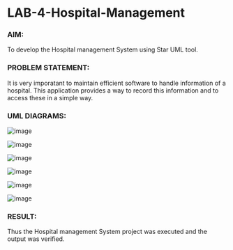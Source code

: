 # LAB-4-Hospital-Management
### AIM:
To develop the Hospital management System using Star UML tool.
### PROBLEM STATEMENT:
It is very imporatant to maintain efficient software to handle information of a hospital.
This application provides a way to record this information and to access these in a simple way.

### UML DIAGRAMS:

![image](https://github.com/NivethaKumar30/LAB-4-Hospital-Management/assets/119559844/6f5df45f-55be-43b1-911a-8ddde00b6914)

![image](https://github.com/NivethaKumar30/LAB-4-Hospital-Management/assets/119559844/62d90fd9-fbe7-4690-a658-a2399cefd87a)

![image](https://github.com/NivethaKumar30/LAB-4-Hospital-Management/assets/119559844/506132a4-9219-4eb5-acc6-63f33ceeb160)

![image](https://github.com/NivethaKumar30/LAB-4-Hospital-Management/assets/119559844/96b3eb9d-ccee-4a96-a02b-d4280946f1a0)

![image](https://github.com/NivethaKumar30/LAB-4-Hospital-Management/assets/119559844/bc61fcab-ab7c-4d81-ac2d-e8df1d031ddd)

![image](https://github.com/NivethaKumar30/LAB-4-Hospital-Management/assets/119559844/e6e50808-8a17-44e0-8980-d24bc3ebf11b)


### RESULT:
Thus the Hospital management System project was executed and the output was verified.
